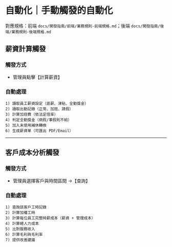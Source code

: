 # 自動化｜手動觸發的自動化

對應規格：前端 `docs/開發指南/前端/業務規則-前端規格.md`；後端 `docs/開發指南/後端/業務規則-後端規格.md`

## 薪資計算觸發

### 觸發方式
- 管理員點擊【計算薪資】

### 自動處理
```
1) 讀取員工薪資設定（底薪、津貼、全勤獎金）
2) 讀取出勤記錄（正常、加班、請假）
3) 計算加班費（依法定倍率）
4) 判定全勤獎金（病假/事假則不給）
5) 加入未使用補休轉換
6) 生成薪資單（可匯出 PDF/Email）
```

---

## 客戶成本分析觸發

### 觸發方式
- 管理員選擇客戶與時間區間 →【查詢】

### 自動處理
```
1) 查詢該客戶工時記錄
2) 計算加權工時
3) 計算每位員工完整時薪成本（薪資 + 管理成本）
4) 計算總人力成本
5) 比對服務收入
6) 計算毛利與毛利率
7) 提供改善建議
```
